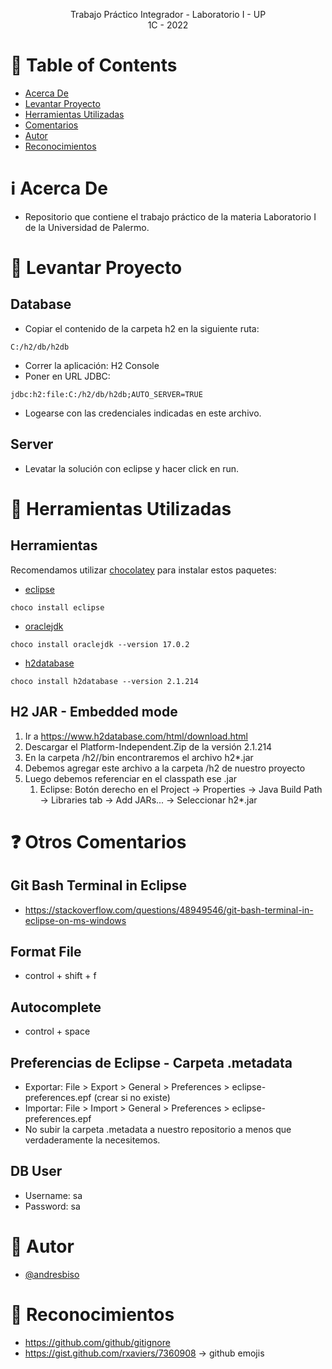 <p align="center">
    Trabajo Práctico Integrador - Laboratorio I - UP
    <br>
    1C - 2022
    <br>
</p>

# :pencil: Table of Contents
- [Acerca De](#about)
- [Levantar Proyecto](#run_project)
- [Herramientas Utilizadas](#built_using)
- [Comentarios](#comments)
- [Autor](#author)
- [Reconocimientos](#acknowledgement)

# :information_source: Acerca De <a name = "about"></a>
- Repositorio que contiene el trabajo práctico de la materia Laboratorio I de la Universidad de Palermo.

# :wrench: Levantar Proyecto <a name = "run_project"></a>

## Database
- Copiar el contenido de la carpeta h2 en la siguiente ruta:
```
C:/h2/db/h2db
```
- Correr la aplicación: H2 Console
- Poner en URL JDBC:
```
jdbc:h2:file:C:/h2/db/h2db;AUTO_SERVER=TRUE
```
- Logearse con las credenciales indicadas en este archivo.

## Server
- Levatar la solución con eclipse y hacer click en run.

# :hammer: Herramientas Utilizadas <a name = "built_using"></a>

## Herramientas
Recomendamos utilizar [chocolatey](https://chocolatey.org/install) para instalar estos paquetes:
- [eclipse](https://community.chocolatey.org/packages/eclipse)
```
choco install eclipse
```
- [oraclejdk](https://community.chocolatey.org/packages/oraclejdk)
```
choco install oraclejdk --version 17.0.2
```
- [h2database](https://community.chocolatey.org/packages/h2database)
```
choco install h2database --version 2.1.214
```

## H2 JAR - Embedded mode
1. Ir a https://www.h2database.com/html/download.html
2. Descargar el Platform-Independent.Zip de la versión 2.1.214
3. En la carpeta /h2//bin encontraremos el archivo h2*.jar
4. Debemos agregar este archivo a la carpeta /h2 de nuestro proyecto
5. Luego debemos referenciar en el classpath ese .jar
    1. Eclipse: Botón derecho en el Project -> Properties -> Java Build Path -> Libraries tab -> Add JARs... -> Seleccionar h2*.jar

# :question: Otros Comentarios <a name = "comments"></a>
## Git Bash Terminal in Eclipse
- https://stackoverflow.com/questions/48949546/git-bash-terminal-in-eclipse-on-ms-windows
## Format File
- control + shift + f
## Autocomplete
- control + space
## Preferencias de Eclipse - Carpeta .metadata
- Exportar: File > Export > General > Preferences > eclipse-preferences.epf (crear si no existe)
- Importar: File > Import > General > Preferences > eclipse-preferences.epf
- No subir la carpeta .metadata a nuestro repositorio a menos que verdaderamente la necesitemos. 
## DB User
- Username: sa
- Password: sa

# :speech_balloon: Autor <a name = "author"></a>
- [@andresbiso](https://github.com/andresbiso)

# :tada: Reconocimientos <a name = "acknowledgement"></a>
- https://github.com/github/gitignore
- https://gist.github.com/rxaviers/7360908 -> github emojis
